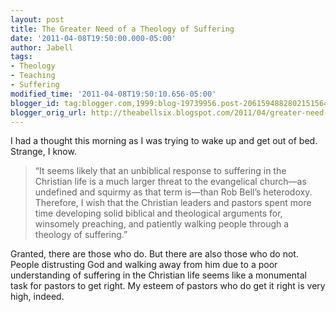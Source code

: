 ```yaml
---
layout: post
title: The Greater Need of a Theology of Suffering
date: '2011-04-08T19:50:00.000-05:00'
author: Jabell
tags:
- Theology
- Teaching
- Suffering
modified_time: '2011-04-08T19:50:10.656-05:00'
blogger_id: tag:blogger.com,1999:blog-19739956.post-2061594882802151564
blogger_orig_url: http://theabellsix.blogspot.com/2011/04/greater-need-of-theology-of-suffering.html
---
```


I had a thought this morning as I was trying to wake up and get out of bed. Strange, I know.<br /><blockquote>“It seems likely that an unbiblical response to suffering in the Christian life is a much larger threat to the evangelical church—as undefined and squirmy as that term is—than Rob Bell’s heterodoxy. Therefore, I wish that the Christian leaders and pastors spent more time developing solid biblical and theological arguments for, winsomely preaching, and patiently walking people through a theology of suffering.”</blockquote>Granted, there are those who do. But there are also those who do not. People distrusting God and walking away from him due to a poor understanding of suffering in the Christian life seems like a monumental task for pastors to get right. My esteem of pastors who do get it right is very high, indeed.